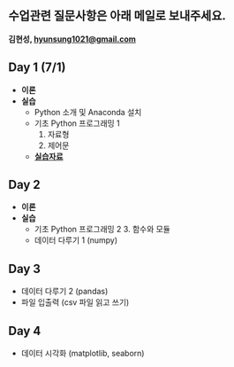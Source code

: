 ## 수업관련 질문사항은 아래 메일로 보내주세요.
**김현성, hyunsung1021@gmail.com**


## Day 1 (7/1)
- **이론**
- **실습** 
    - Python 소개 및 Anaconda 설치
    - 기초 Python 프로그래밍 1
        1. 자료형
        2. 제어문
    - [**실습자료**](https://github.com/statKim/stats-summer-2021/blob/main/Files/Day1.zip?raw=T)


## Day 2
- **이론**
- **실습** 
    -  기초 Python 프로그래밍 2
        3. 함수와 모듈
    - 데이터 다루기 1 (numpy)


## Day 3
- 데이터 다루기 2 (pandas)
- 파일 입출력 (csv 파일 읽고 쓰기)

## Day 4
- 데이터 시각화 (matplotlib, seaborn)
